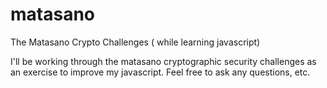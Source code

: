 # matasano
The Matasano Crypto Challenges ( while learning javascript)

I'll be working through the matasano cryptographic security challenges as an exercise to improve my javascript.  Feel free to ask any questions, etc.
